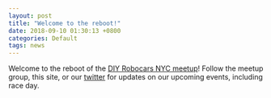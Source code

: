 ```yaml
---
layout: post
title: "Welcome to the reboot!"
date: 2018-09-10 01:30:13 +0800
categories: Default
tags: news
---
```


Welcome to the reboot of the [DIY Robocars NYC meetup](https://www.meetup.com/DIY-Robocars-NYC/)! Follow the meetup group, this site, or our [twitter](https://twitter.com/diyrobocarsnyc) for updates on our upcoming events, including race day.
